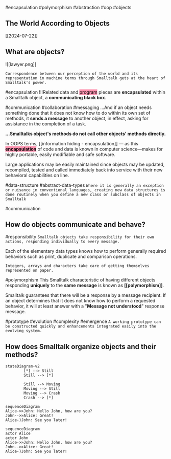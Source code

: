 #encapsulation
#polymorphism 
#abstraction
#oop
#objects
## The World According to Objects
[[2024-07-22]]

## What are objects?
![[lawyer.png]]
 
`Correspondence between our perception of the world and its representation in machine terms through Smalltalk gets at the heart of Smalltalk's power.`

#encapsulation 
!!!Related data and <mark style="background: #FF5582A6;">program</mark> pieces are **encapsulated** within a Smalltalk object, a
**communicating black box**.

#communication
#collaboration
#messaging
...And if an object needs something done that it does not know how to do
within its own set of methods, it **sends a message** to another object, in effect, asking for
assistance in the completion of a task.

**...Smalltalks object's methods do not call other objects' methods directly.**

In OOPS terms, [[information hiding - encapsulation]] — as this **<mark style="background: #FF5582A6;">encapsulation</mark>** of code and data is known in computer science—makes for highly portable, easily modifiable and safe software. 

Large applications may be easily maintained since objects may be updated, recompiled, tested
and called immediately back into service with their new behavioral capabilities on line.

#data-structure 
#abstract-data-types
`Where it is generally an exception or nuisance in conventional languages, creating new data structures is done routinely when you define a new class or subclass of objects in Smalltalk`

#communication 
## How do objects communicate and behave?

#responsibility
`Smalltalk objects take responsibility for their own actions, responding individually to every message.`

 Each of the elementary data types knows how to perform generally required behaviors such as print, duplicate and comparison operations.

`Integers, arrays and characters take care of getting themselves represented on paper.`

#polymorphism
 This Smalltalk characteristic of having different objects responding **uniquely** to the **same**
**message** is known as **[[polymorphism]]**.

Smalltalk guarantees that there will be a response by a message recipient. If an object
determines that it does not know how to perform a requested behavior, it will at least
answer with a "**Message not understood**" response message.

#prototype
#evolution
#complexity
#emergence 
`A working prototype can be constructed quickly and enhancements integrated easily into the evolving system.`

## How does Smalltalk organize objects and their methods?

```mermaid
stateDiagram-v2
        [*] --> Still
        Still --> [*]
    
        Still --> Moving
        Moving --> Still
        Moving --> Crash
        Crash --> [*]

```

```mermaid
sequenceDiagram
Alice->>John: Hello John, how are you?
John-->>Alice: Great!
Alice-)John: See you later!

```


```mermaid
sequenceDiagram
actor Alice
actor John
Alice->>John: Hello John, how are you?
John-->>Alice: Great!
Alice-)John: See you later!

```